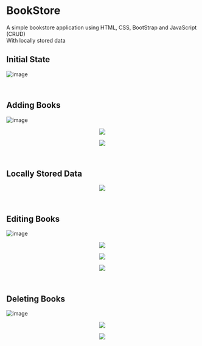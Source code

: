 # BookStore
A simple bookstore application using HTML, CSS, BootStrap and JavaScript (CRUD)
<br>With locally stored data
<br><h2>Initial State</h2>
![image](https://user-images.githubusercontent.com/100727442/192139092-e5efed0f-d5dd-4d8c-9949-415faf901b05.png)

<br><h2>Adding Books</h2>
![image](https://user-images.githubusercontent.com/100727442/192139125-30ce786e-3f2f-4955-9aae-5e8441371e63.png)
<p align="center">
  <img  src="https://user-images.githubusercontent.com/100727442/192139142-3d0c7854-f956-4646-b18d-7ed6a4261a94.png">
</p>
<p align="center">
  <img  src="https://user-images.githubusercontent.com/100727442/192139816-1a67cf2a-d943-42cf-ba41-14a5da407fa0.png">
</p>

<br><h2>Locally Stored Data</h2>
<p align="center">
  <img  src="https://user-images.githubusercontent.com/100727442/192139885-77d0b94c-1545-4aa2-88ff-4c879d2ef8ea.png">
</p>

<br><h2>Editing Books</h2>
![image](https://user-images.githubusercontent.com/100727442/192139177-dd409f71-e70a-406b-9966-04d6fa63a634.png)
<p align="center">
  <img  src="https://user-images.githubusercontent.com/100727442/192139194-f6347554-7500-4bab-957a-4b1d1c9def01.png">
</p>
<p align="center">
  <img  src="https://user-images.githubusercontent.com/100727442/192139209-a5b499b5-670d-4c64-8cbc-b853eb5dffc3.png">
</p>
<p align="center">
  <img  src="https://user-images.githubusercontent.com/100727442/192139224-873714e1-c778-449f-96e4-3fb72d36c36f.png">
</p>

<br><h2>Deleting Books</h2>
![image](https://user-images.githubusercontent.com/100727442/192139234-4f9c5f37-cadd-4d13-8b30-4dfb6868f84f.png)
<p align="center">
<img src="https://user-images.githubusercontent.com/100727442/192139249-4026d107-9550-49ed-9bd2-6754ce97bd58.png">
</p>
<p align="center">
<img src="https://user-images.githubusercontent.com/100727442/192139254-2d3db962-8c83-4e2d-bb01-a8aeed0df2fa.png">
</p>
